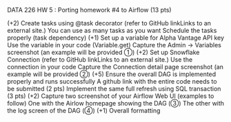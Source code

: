 DATA 226 HW 5 :
Porting homework #4 to Airflow (13 pts)

(+2) Create tasks using @task decorator (refer to GitHub linkLinks to an external site.)
You can use as many tasks as you want 
Schedule the tasks properly (task dependency)
(+1) Set up a variable for Alpha Vantage API key
Use the variable in your code (Variable.get)
Capture the Admin -> Variables screenshot (an example will be provided ①)
(+2) Set up Snowflake Connection (refer to GitHub linkLinks to an external site.)
Use the connection in your code
Capture the Connection detail page screenshot (an example will be provided ②)
(+5) Ensure the overall DAG is implemented properly and runs successfully
A github link with the entire code needs to be submitted (2 pts)
Implement the same full refresh using SQL transaction (3 pts)
(+2) Capture two screenshot of your Airflow Web UI (examples to follow)
One with the Airlow homepage showing the DAG (③)
The other with the log screen of the DAG (④)
(+1) Overall formatting
